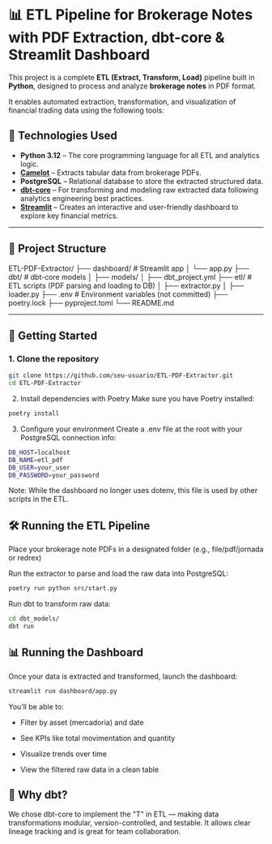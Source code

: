 # 📊 ETL Pipeline for Brokerage Notes with PDF Extraction, dbt-core & Streamlit Dashboard

This project is a complete **ETL (Extract, Transform, Load)** pipeline built in **Python**, designed to process and analyze **brokerage notes** in PDF format.

It enables automated extraction, transformation, and visualization of financial trading data using the following tools:

## 🔧 Technologies Used

- **Python 3.12** – The core programming language for all ETL and analytics logic.
- **[Camelot](https://camelot-py.readthedocs.io/)** – Extracts tabular data from brokerage PDFs.
- **PostgreSQL** – Relational database to store the extracted structured data.
- **[dbt-core](https://docs.getdbt.com/)** – For transforming and modeling raw extracted data following analytics engineering best practices.
- **[Streamlit](https://streamlit.io/)** – Creates an interactive and user-friendly dashboard to explore key financial metrics.

---

## 📂 Project Structure
ETL-PDF-Extractor/ ├── dashboard/ # Streamlit app │ └── app.py ├── dbt/ # dbt-core models │ ├── models/ │ ├── dbt_project.yml ├── etl/ # ETL scripts (PDF parsing and loading to DB) │ ├── extractor.py │ ├── loader.py ├── .env # Environment variables (not committed) ├── poetry.lock ├── pyproject.toml └── README.md


---

## 🚀 Getting Started

### 1. Clone the repository

```bash
git clone https://github.com/seu-usuario/ETL-PDF-Extractor.git
cd ETL-PDF-Extractor
```

2. Install dependencies with Poetry
Make sure you have Poetry installed:
```bash
poetry install
```


3. Configure your environment
Create a .env file at the root with your PostgreSQL connection info:
```bash
DB_HOST=localhost
DB_NAME=etl_pdf
DB_USER=your_user
DB_PASSWORD=your_password
```
Note: While the dashboard no longer uses dotenv, this file is used by other scripts in the ETL.

## 🛠️ Running the ETL Pipeline
Place your brokerage note PDFs in a designated folder (e.g., file/pdf/jornada or redrex)

Run the extractor to parse and load the raw data into PostgreSQL:
```bash
poetry run python src/start.py
```

Run dbt to transform raw data:
```bash
cd dbt_models/
dbt run
```
## 📊 Running the Dashboard
Once your data is extracted and transformed, launch the dashboard:
```bash
streamlit run dashboard/app.py
```
You’ll be able to:

- Filter by asset (mercadoria) and date

- See KPIs like total movimentation and quantity

- Visualize trends over time

- View the filtered raw data in a clean table

## 📌 Why dbt?
We chose dbt-core to implement the "T" in ETL — making data transformations modular, version-controlled, and testable. It allows clear lineage tracking and is great for team collaboration.






